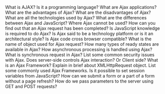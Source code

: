 What is AJAX? Is it a programming language?
What are Ajax applications?
What are the advantages of Ajax?
What are the disadvantages of Ajax?
What are all the technologies used by Ajax?
What are the differences between Ajax and JavaScript?
Where Ajax cannot be used?
How can you find out that an Ajax request has been completed?
Is JavaScript knowledge is required to do Ajax?
Is Ajax said to be a technology platform or is it an architectural style?
Is Ajax code cross browser compatible?
What is the name of object used for Ajax request?
How many types of ready states are available in Ajax?
How asynchronous processing is handled using Ajax?
What is synchronous request in Ajax?
List some common security issues with Ajax.
Does server-side controls Ajax interaction? Or Client side?
What is an Ajax Framework?
Explain in brief about XMLHttpRequest object.
List some commonly used Ajax Frameworks.
Is it possible to set session variables from JavaScript?
How can we submit a form or a part of a form without a page refresh?
How do we pass parameters to the server using GET and POST requests?